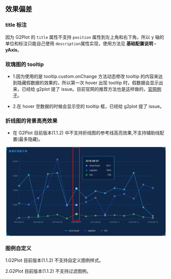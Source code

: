 ## 效果偏差

### title 标注

因为 G2Plot 的 `title` 属性不支持 `position` 属性到左上角和右下角，所以 y 轴的单位和标注只能自己使用 `description`属性实现，使用方法见 <b>基础配置说明 - yAxis</b>。

### 玫瑰图的 tooltip

- 1.因为使用的是 tooltip.custom.onChange 方法动态修改 tooltip 的内容来达到隐藏假数据的效果的，所以第一次 hover 出现 tooltip 时，假数据会显示出来，已经给 g2plot 提了 issue。目前官网的推荐方法也是这样做的，<a href="https://g2plot.antv.vision/zh/examples/general/tooltip#tooltip-statistic-value">官网例子</a>。

- 2.在 hover 空数据的时候会显示空的 tooltip 框，已经给 g2plot 提了 issue。

### 折线图的背景高亮效果

- 在 G2Plot 目前版本(1.1.2) 中不支持折线图的参考线高亮效果,不支持辅助线配置(最多隐藏)。

![不同效果](../../assets/difference1.jpg)

### 图例自定义

1.G2Plot 目前版本(1.1.2) 不支持自定义图例样式。

2.G2Plot 目前版本(1.1.2) 不支持过滤图例。
